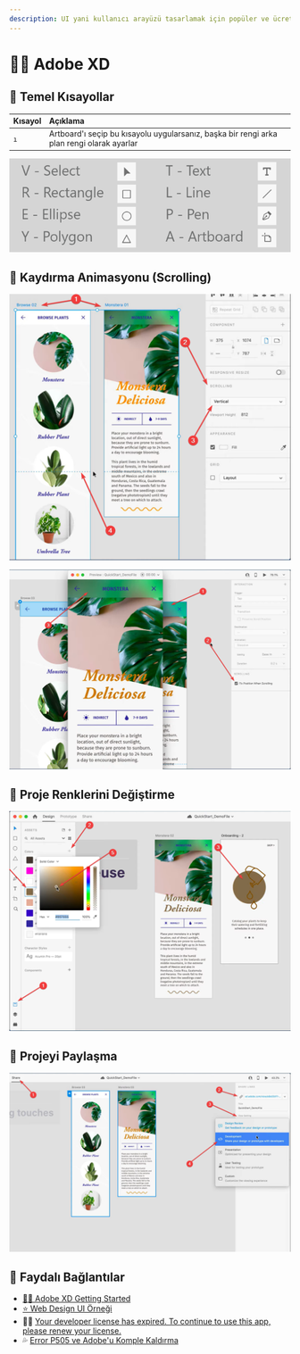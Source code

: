 ```yaml
---
description: UI yani kullanıcı arayüzü tasarlamak için popüler ve ücretsiz uygulama
---
```


# 👨‍🎨 Adobe XD

## 🧱 Temel Kısayollar

| Kısayol | Açıklama |
| :--- | :--- |
| `ı`  | Artboard'ı seçip bu kısayolu uygularsanız, başka bir rengi arka plan rengi olarak ayarlar |

![](../.gitbook/assets/adobe_xd_shortucts.png)

## 🍢 Kaydırma Animasyonu \(Scrolling\)

![](../.gitbook/assets/adobe_scroll_handling.png)

![](../.gitbook/assets/adobe_fix_scroll.png)

## 🎨 Proje Renklerini Değiştirme

![](../.gitbook/assets/adobe_color_handling.png)

## 👐 Projeyi Paylaşma

![](../.gitbook/assets/adobe_share.png)

## 🔗 Faydalı Bağlantılar

* [👨‍🏫 Adobe XD Getting Started](https://www.youtube.com/playlist?list=PLHjwuoik-ep1Vb4RPXNUbAVHxB1rJRC8W)
* [⭐ Web Design UI Örneği](https://www.youtube.com/watch?v=aShSUqSbhss)
* 👨‍🔧 [Your developer license has expired. To continue to use this app, please renew your license.](https://forums.adobe.com/thread/2607910)
* 💦 [Error P505 ve Adobe'u Komple Kaldırma](https://forums.adobe.com/thread/2313884)



